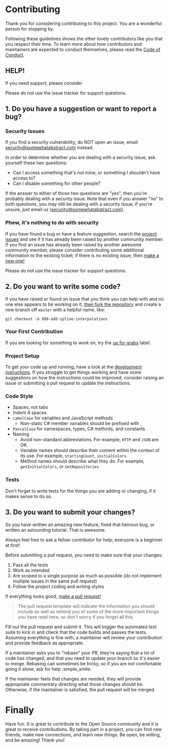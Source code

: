 # Contributing

Thank you for considering contributing to this project. You are a wonderful person for stopping by.

Following these guidelines shows the other lovely contributors like you that you respect their time. To learn more about how contributors and maintainers are expected to conduct themselves, please read the [Code of Conduct](CODE_OF_CONDUCT.md).

## HELP!
If you need support, please consider 

Please do not use the issue tracker for support questions.

## 1. Do you have a suggestion or want to report a bug?

### Security Issues
If you find a security vulnerability, do NOT open an issue, email security@somewhatabstract.com instead.

In order to determine whether you are dealing with a security issue, ask yourself these two questions:
* Can I access something that's not mine, or something I shouldn't have access to?
* Can I disable something for other people?

If the answer to either of those two questions are "yes", then you're probably dealing with a security issue. Note that even if you answer "no" to both questions, you may still be dealing with a security issue; if you're unsure, just email us (security@somewhatabstract.com).

### Phew, it's nothing to do with security
If you have found a bug or have a feature suggestion, search the [project issues](https://github.com/somewhatabstract/release-notes/issues?q=something) and see if it has already been raised by another community member. If you find an issue has already been raised by another awesome community member, please consider contributing some additional information to the existing ticket; if there is no existing issue, then [make a new one!](https://github.com/somewhatabstract/release-notes/issues/new)

Please do not use the issue tracker for support questions.

## 2. Do you want to write some code?
If you have raised or found an issue that you think you can help with and no one else appears to be working on it, [then fork the repository](https://help.github.com/articles/fork-a-repo) and create a new branch off `master` with a helpful name, like:
```
git checkout -b 999-add-spline-interpolations
```

### Your First Contribution
If you are looking for something to work on, try the [up for grabs](https://github.com/somewhatabstract/release-notes/labels/up%20for%20grabs) label.

### Project Setup
To get your code up and running, have a look at the [development instructions](README.md). If you struggle to get things working and have some suggestions on how the instructions could be improved, consider raising an issue or submitting a pull request to update the instructions.

### Code Style
- Spaces, not tabs
- Indent 4 spaces
- `camelCase` for variables and JavaScript methods
    - Non-static C# member variables should be prefixed with `_`
- `PascalCase` for namespaces, types, C# methods, and constants
- Naming
    - Avoid non-standard abbreviations. For example, `HTTP` and `JSON` are OK.
    - Variable names should describe their content within the context of its use. For example, `startingCount`, `initialColors`.
    - Method names should describe what they do. For example, `getInitialColors`, or `GetRepositories`

### Tests
Don't forget to write tests for the things you are adding or changing, if it makes sense to do so.

## 3. Do you want to submit your changes?
So you have written an amazing new feature, fixed that heinous bug, or written an astounding tutorial. That is awesome.

Always feel free to ask a fellow contributor for help; everyone is a beginner at first!

Before submitting a pull request, you need to make sure that your changes:
1. Pass all the tests
1. Work as intended
1. Are scoped to a single purpose as much as possible (do not implement multiple issues in the same pull request)
1. Follow the project coding and writing styles

If everything looks good, [make a pull request!](https://help.github.com/articles/creating-a-pull-request)

>The pull request template will indicate the information you should include as well as remind you of some of the more important things you have read here, so don't worry if you forget all this.

Fill out the pull request and submit it. This will trigger the automated test suite to kick in and check that the code builds and passes the tests. Assuming everything is fine with, a maintainer will review your contribution and provide feedback as appropriate.

If a maintainer asks you to "rebase" your PR, they're saying that a lot of code has changed, and that you need to update your branch so it's easier to merge. Rebasing can sometimes be tricky, so if you are not comfortable going it alone, ask for help :simple_smile:

If the maintainer feels that changes are needed, they will provide appropriate commentary directing what those changes should be. Otherwise, if the maintainer is satisfied, the pull request will be merged.

# Finally
Have fun. It is great to contribute to the Open Source community and it is great to receive contributions. By taking part in a project, you can find new friends, make new connections, and learn new things. Be open, be willing, and be amazing! Thank you!
